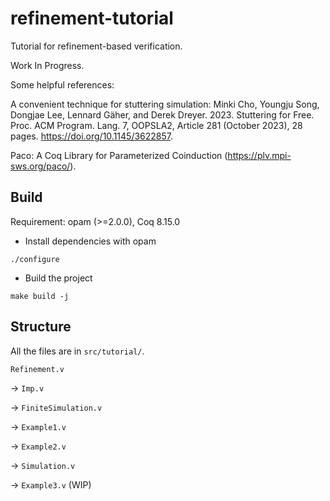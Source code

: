 # refinement-tutorial
Tutorial for refinement-based verification.

Work In Progress.

Some helpful references:

A convenient technique for stuttering simulation:
Minki Cho, Youngju Song, Dongjae Lee, Lennard Gäher, and Derek Dreyer. 2023. Stuttering for Free. Proc. ACM Program. Lang. 7, OOPSLA2, Article 281 (October 2023), 28 pages. https://doi.org/10.1145/3622857.

Paco: A Coq Library for Parameterized Coinduction (https://plv.mpi-sws.org/paco/).

## Build
Requirement: opam (>=2.0.0), Coq 8.15.0
- Install dependencies with opam
```
./configure
```
- Build the project
```
make build -j
```

## Structure
All the files are in `src/tutorial/`.

`Refinement.v`

-> `Imp.v`

-> `FiniteSimulation.v`

-> `Example1.v`

-> `Example2.v`

-> `Simulation.v`

-> `Example3.v` (WIP)

